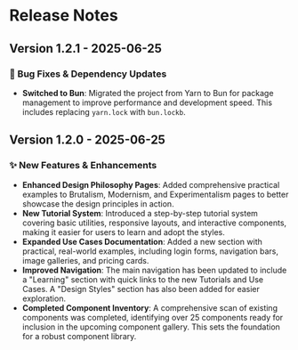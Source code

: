 # Release Notes

## Version 1.2.1 - 2025-06-25

### 🐛 Bug Fixes & Dependency Updates

*   **Switched to Bun**: Migrated the project from Yarn to Bun for package management to improve performance and development speed. This includes replacing `yarn.lock` with `bun.lockb`.

## Version 1.2.0 - 2025-06-25

### ✨ New Features & Enhancements

*   **Enhanced Design Philosophy Pages**: Added comprehensive practical examples to Brutalism, Modernism, and Experimentalism pages to better showcase the design principles in action.
*   **New Tutorial System**: Introduced a step-by-step tutorial system covering basic utilities, responsive layouts, and interactive components, making it easier for users to learn and adopt the styles.
*   **Expanded Use Cases Documentation**: Added a new section with practical, real-world examples, including login forms, navigation bars, image galleries, and pricing cards.
*   **Improved Navigation**: The main navigation has been updated to include a "Learning" section with quick links to the new Tutorials and Use Cases. A "Design Styles" section has also been added for easier exploration.
*   **Completed Component Inventory**: A comprehensive scan of existing components was completed, identifying over 25 components ready for inclusion in the upcoming component gallery. This sets the foundation for a robust component library.

